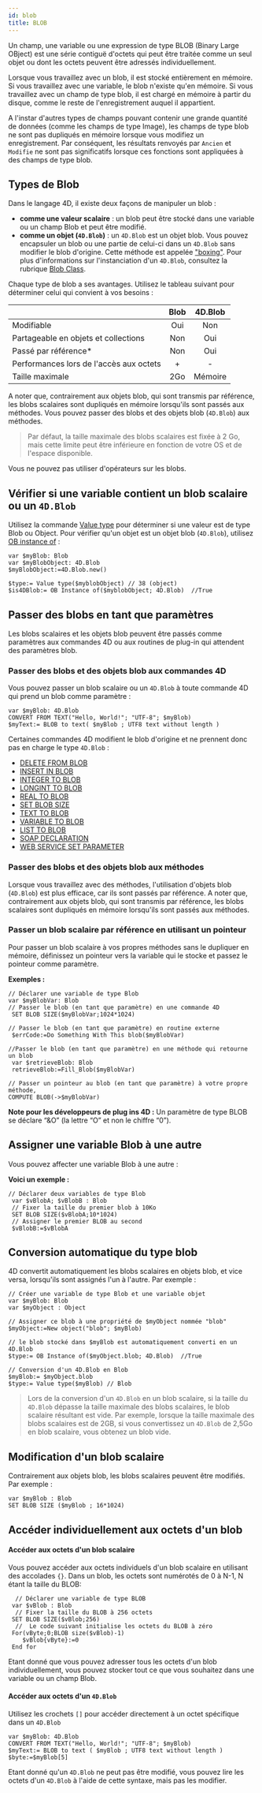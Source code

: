 ```yaml
---
id: blob
title: BLOB
---
```


Un champ, une variable ou une expression de type BLOB (Binary Large OBject) est une série contiguë d'octets qui peut être traitée comme un seul objet ou dont les octets peuvent être adressés individuellement.

Lorsque vous travaillez avec un blob, il est stocké entièrement en mémoire. Si vous travaillez avec une variable, le blob n'existe qu'en mémoire. Si vous travaillez avec un champ de type blob, il est chargé en mémoire à partir du disque, comme le reste de l'enregistrement auquel il appartient.

A l'instar d'autres types de champs pouvant contenir une grande quantité de données (comme les champs de type Image), les champs de type blob ne sont pas dupliqués en mémoire lorsque vous modifiez un enregistrement. Par conséquent, les résultats renvoyés par `Ancien` et `Modifie` ne sont pas significatifs lorsque ces fonctions sont appliquées à des champs de type blob.

## Types de Blob

Dans le langage 4D, il existe deux façons de manipuler un blob :

- **comme une valeur scalaire** : un blob peut être stocké dans une variable ou un champ Blob et peut être modifié.
- **comme un objet (`4D.Blob`)** : un `4D.Blob` est un objet blob. Vous pouvez encapsuler un blob ou une partie de celui-ci dans un `4D.Blob` sans modifier le blob d'origine. Cette méthode est appelée ["boxing"](https://en.wikipedia.org/wiki/Object_type_(object-oriented_programming)#Boxing). Pour plus d'informations sur l'instanciation d'un `4D.Blob`, consultez la rubrique [Blob Class](../API/BlobClass.md).

Chaque type de blob a ses avantages. Utilisez le tableau suivant pour déterminer celui qui convient à vos besoins :

|                                         | Blob | 4D.Blob |
| --------------------------------------- |:----:|:-------:|
| Modifiable                              | Oui  |   Non   |
| Partageable en objets et collections    | Non  |   Oui   |
| Passé par référence\*                 | Non  |   Oui   |
| Performances lors de l'accès aux octets |  +   |    -    |
| Taille maximale                         | 2Go  | Mémoire |

A noter que, contrairement aux objets blob, qui sont transmis par référence, les blobs scalaires sont dupliqués en mémoire lorsqu'ils sont passés aux méthodes. Vous pouvez passer des blobs et des objets blob (`4D.Blob`) aux méthodes.

> Par défaut, la taille maximale des blobs scalaires est fixée à 2 Go, mais cette limite peut être inférieure en fonction de votre OS et de l'espace disponible.

Vous ne pouvez pas utiliser d'opérateurs sur les blobs.

## Vérifier si une variable contient un blob scalaire ou un `4D.Blob`

Utilisez la commande [Value type](https://doc.4d.com/4dv19R/help/command/en/page1509.html) pour déterminer si une valeur est de type Blob ou Object. Pour vérifier qu'un objet est un objet blob (`4D.Blob`), utilisez [OB instance of](https://doc.4d.com/4dv19R/help/command/en/page1731.html) :

```4d
var $myBlob: Blob
var $myBlobObject: 4D.Blob
$myBlobObject:=4D.Blob.new()

$type:= Value type($myblobObject) // 38 (object)
$is4DBlob:= OB Instance of($myblobObject; 4D.Blob)  //True
```

## Passer des blobs en tant que paramètres

Les blobs scalaires et les objets blob peuvent être passés comme paramètres aux commandes 4D ou aux routines de plug-in qui attendent des paramètres blob.

### Passer des blobs et des objets blob aux commandes 4D

Vous pouvez passer un blob scalaire ou un `4D.Blob` à toute commande 4D qui prend un blob comme paramètre :

```4d
var $myBlob: 4D.Blob
CONVERT FROM TEXT("Hello, World!"; "UTF-8"; $myBlob)
$myText:= BLOB to text( $myBlob ; UTF8 text without length )
```

Certaines commandes 4D modifient le blob d'origine et ne prennent donc pas en charge le type `4D.Blob` :

- [DELETE FROM BLOB](https://doc.4d.com/4dv19/help/command/en/page560.html)
- [INSERT IN BLOB](https://doc.4d.com/4dv19/help/command/en/page559.html)
- [INTEGER TO BLOB](https://doc.4d.com/4dv19/help/command/en/page548.html)
- [LONGINT TO BLOB](https://doc.4d.com/4dv19/help/command/en/page550.html)
- [REAL TO BLOB](https://doc.4d.com/4dv19/help/command/en/page552.html)
- [SET BLOB SIZE](https://doc.4d.com/4dv19/help/command/en/page606.html)
- [TEXT TO BLOB](https://doc.4d.com/4dv19/help/command/en/page554.html)
- [VARIABLE TO BLOB](https://doc.4d.com/4dv19/help/command/en/page532.html)
- [LIST TO BLOB](https://doc.4d.com/4dv19/help/command/en/page556.html)
- [SOAP DECLARATION](https://doc.4d.com/4dv19/help/command/en/page782.html)
- [WEB SERVICE SET PARAMETER](https://doc.4d.com/4dv19/help/command/en/page777.html)

### Passer des blobs et des objets blob aux méthodes

Lorsque vous travaillez avec des méthodes, l'utilisation d'objets blob (`4D.Blob`) est plus efficace, car ils sont passés par référence. A noter que, contrairement aux objets blob, qui sont transmis par référence, les blobs scalaires sont dupliqués en mémoire lorsqu'ils sont passés aux méthodes.

### Passer un blob scalaire par référence en utilisant un pointeur

Pour passer un blob scalaire à vos propres méthodes sans le dupliquer en mémoire, définissez un pointeur vers la variable qui le stocke et passez le pointeur comme paramètre.

**Exemples :**

```4d
// Déclarer une variable de type Blob
var $myBlobVar: Blob
// Passer le blob (en tant que paramètre) en une commande 4D
 SET BLOB SIZE($myBlobVar;1024*1024)
```

```4d
// Passer le blob (en tant que paramètre) en routine externe
 $errCode:=Do Something With This blob($myBlobVar)
```

```4d
//Passer le blob (en tant que paramètre) en une méthode qui retourne un blob
 var $retrieveBlob: Blob
 retrieveBlob:=Fill_Blob($myBlobVar)
```

```4d
// Passer un pointeur au blob (en tant que paramètre) à votre propre méthode,
COMPUTE BLOB(->$myBlobVar)
```

**Note pour les développeurs de plug ins 4D :** Un paramètre de type BLOB se déclare “&O” (la lettre “O” et non le chiffre “0”).

## Assigner une variable Blob à une autre

Vous pouvez affecter une variable Blob à une autre :

**Voici un exemple :**

```4d
// Déclarer deux variables de type Blob
 var $vBlobA; $vBlobB : Blob
 // Fixer la taille du premier blob à 10Ko
 SET BLOB SIZE($vBlobA;10*1024)
 // Assigner le premier BLOB au second
 $vBlobB:=$vBlobA
```

## Conversion automatique du type blob

4D convertit automatiquement les blobs scalaires en objets blob, et vice versa, lorsqu'ils sont assignés l'un à l'autre. Par exemple :

```4d
// Créer une variable de type Blob et une variable objet
var $myBlob: Blob
var $myObject : Object

// Assigner ce blob à une propriété de $myObject nommée "blob"
$myObject:=New object("blob"; $myBlob)

// le blob stocké dans $myBlob est automatiquement converti en un 4D.Blob
$type:= OB Instance of($myObject.blob; 4D.Blob)  //True

// Conversion d'un 4D.Blob en Blob
$myBlob:= $myObject.blob
$type:= Value type($myBlob) // Blob
```

> Lors de la conversion d'un `4D.Blob` en un blob scalaire, si la taille du `4D.Blob` dépasse la taille maximale des blobs scalaires, le blob scalaire résultant est vide. Par exemple, lorsque la taille maximale des blobs scalaires est de 2GB, si vous convertissez un `4D.Blob` de 2,5Go en blob scalaire, vous obtenez un blob vide.

## Modification d'un blob scalaire

Contrairement aux objets blob, les blobs scalaires peuvent être modifiés. Par exemple :

```4d
var $myBlob : Blob
SET BLOB SIZE ($myBlob ; 16*1024)
```

## Accéder individuellement aux octets d'un blob

#### Accéder aux octets d'un blob scalaire

Vous pouvez accéder aux octets individuels d'un blob scalaire en utilisant des accolades `{}`. Dans un blob, les octets sont numérotés de 0 à N-1, N étant la taille du BLOB:

```4d
  // Déclarer une variable de type BLOB
 var $vBlob : Blob
  // Fixer la taille du BLOB à 256 octets
 SET BLOB SIZE($vBlob;256)
  //  Le code suivant initialise les octets du BLOB à zéro
 For(vByte;0;BLOB size($vBlob)-1)
    $vBlob{vByte}:=0
 End for
```

Etant donné que vous pouvez adresser tous les octets d'un blob individuellement, vous pouvez stocker tout ce que vous souhaitez dans une variable ou un champ Blob.

#### Accéder aux octets d'un `4D.Blob`

Utilisez les crochets `[]` pour accéder directement à un octet spécifique dans un `4D.Blob`

```4d
var $myBlob: 4D.Blob
CONVERT FROM TEXT("Hello, World!"; "UTF-8"; $myBlob)
$myText:= BLOB to text ( $myBlob ; UTF8 text without length )
$byte:=$myBlob[5]
```

Etant donné qu'un `4D.Blob` ne peut pas être modifié, vous pouvez lire les octets d'un `4D.Blob` à l'aide de cette syntaxe, mais pas les modifier.
